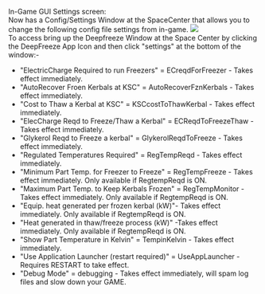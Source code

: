 In-Game GUI Settings screen:   
Now has a Config/Settings Window at the SpaceCenter that allows you to change the following config file settings from in-game. 
![](http://i.imgur.com/saGaAd8.png)  
To access bring up the Deepfreeze Window at the Space Center by clicking the DeepFreeze App Icon and then click "settings" at the bottom of the window:-    
* "ElectricCharge Required to run Freezers" = ECreqdForFreezer - Takes effect immediately.   
* "AutoRecover Froen Kerbals at KSC" = AutoRecoverFznKerbals - Takes effect immediately.   
* "Cost to Thaw a Kerbal at KSC" = KSCcostToThawKerbal - Takes effect immediately.   
* "ElecCharge Reqd to Freeze/Thaw a Kerbal" = ECReqdToFreezeThaw - Takes effect immediately.   
* "Glykerol Reqd to Freeze a kerbal" = GlykerolReqdToFreeze - Takes effect immediately.   
* "Regulated Temperatures Required" = RegTempReqd - Takes effect immediately.   
* "Minimum Part Temp. for Freezer to Freeze" = RegTempFreeze - Takes effect immediately. Only available if RegtempReqd is ON.   
* "Maximum Part Temp. to Keep Kerbals Frozen" = RegTempMonitor - Takes effect immediately. Only available if RegtempReqd is ON.   
* "Equip. heat generated per frozen kerbal (kW)"- Takes effect immediately. Only available if RegtempReqd is ON.   
* "Heat generated in thaw/freeze process (kW)" -Takes effect immediately. Only available if RegtempReqd is ON.   
* "Show Part Temperature in Kelvin" = TempinKelvin - Takes effect immediately.   
* "Use Application Launcher (restart required)" = UseAppLauncher - Requires RESTART to take effect.   
* "Debug Mode" = debugging - Takes effect immediately, will spam log files and slow down your GAME.   